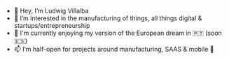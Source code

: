 - 👋 Hey, I’m Ludwig Villalba
- 👀 I’m interested in the manufacturing of things, all things digital & startups/entrepreneurship
- 💞️ I'm currently enjoying my version of the European dream in 🇵🇹 (soon 🇪🇸)
- 📫 I’m half-open for projects around manufacturing, SAAS & mobile 🥰

<!---
BoavistaLudwig/BoavistaLudwig is a ✨ special ✨ repository because its `README.md` (this file) appears on your GitHub profile.
You can click the Preview link to take a look at your changes.
--->
